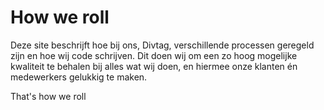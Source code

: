 # How we roll

Deze site beschrijft hoe bij ons, Divtag, verschillende processen geregeld zijn en hoe wij code schrijven. Dit doen wij om een zo hoog mogelijke kwaliteit te behalen bij alles wat wij doen, en hiermee onze klanten én medewerkers gelukkig te maken.

That's how we roll
